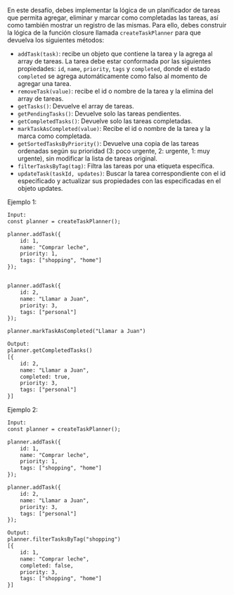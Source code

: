 En este desafío, debes implementar la lógica de un planificador de tareas que permita agregar, eliminar y marcar como completadas las tareas, así como también mostrar un registro de las mismas. Para ello, debes construir la lógica de la función closure llamada `createTaskPlanner` para que devuelva los siguientes métodos:

- `addTask(task)`: recibe un objeto que contiene la tarea y la agrega al array de tareas. La tarea debe estar conformada por las siguientes propiedades: `id`, `name`, `priority`, `tags` y `completed`, donde el estado `completed` se agrega automáticamente como falso al momento de agregar una tarea.
- `removeTask(value)`: recibe el id o nombre de la tarea y la elimina del array de tareas.
- `getTasks()`: Devuelve el array de tareas.
- `getPendingTasks()`: Devuelve solo las tareas pendientes.
- `getCompletedTasks()`: Devuelve solo las tareas completadas.
- `markTaskAsCompleted(value)`: Recibe el id o nombre de la tarea y la marca como completada.
- `getSortedTasksByPriority()`: Devuelve una copia de las tareas ordenadas según su prioridad (3: poco urgente, 2: urgente, 1: muy urgente), sin modificar la lista de tareas original.
- `filterTasksByTag(tag)`: Filtra las tareas por una etiqueta específica.
- `updateTask(taskId, updates)`: Buscar la tarea correspondiente con el id especificado y actualizar sus propiedades con las especificadas en el objeto updates.

Ejemplo 1:

```txt
Input:
const planner = createTaskPlanner();

planner.addTask({
    id: 1,
    name: "Comprar leche",
    priority: 1,
    tags: ["shopping", "home"]
});


planner.addTask({
    id: 2,
    name: "Llamar a Juan",
    priority: 3,
    tags: ["personal"]
});

planner.markTaskAsCompleted("Llamar a Juan")

Output:
planner.getCompletedTasks()
[{
    id: 2,
    name: "Llamar a Juan",
    completed: true,
    priority: 3,
    tags: ["personal"]
}]
```

Ejemplo 2:

```txt
Input:
const planner = createTaskPlanner();

planner.addTask({
    id: 1,
    name: "Comprar leche",
    priority: 1,
    tags: ["shopping", "home"]
});

planner.addTask({
    id: 2,
    name: "Llamar a Juan",
    priority: 3,
    tags: ["personal"]
});

Output:
planner.filterTasksByTag("shopping")
[{
    id: 1,
    name: "Comprar leche",
    completed: false,
    priority: 3,
    tags: ["shopping", "home"]
}]
```

